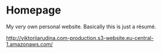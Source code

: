 # Homepage
My *very* own personal website. Basically this is just a résumé. 


http://viktoriiarudina.com-production.s3-website.eu-central-1.amazonaws.com/
